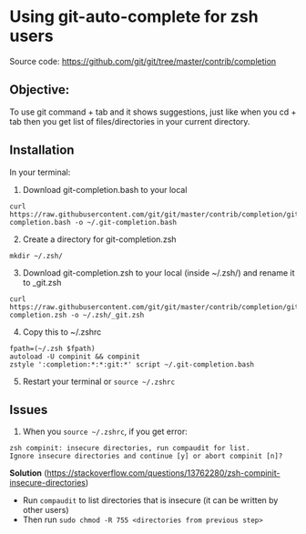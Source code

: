 # Using git-auto-complete for zsh users
Source code: https://github.com/git/git/tree/master/contrib/completion
## Objective:
To use git command + tab and it shows suggestions, just like when you cd + tab then you get list of files/directories in your current directory.

## Installation
In your terminal:
1) Download git-completion.bash to your local
```
curl https://raw.githubusercontent.com/git/git/master/contrib/completion/git-completion.bash -o ~/.git-completion.bash
```
2) Create a directory for git-completion.zsh
```
mkdir ~/.zsh/
```

3) Download git-completion.zsh to your local (inside ~/.zsh/) and rename it to _git.zsh
```
curl https://raw.githubusercontent.com/git/git/master/contrib/completion/git-completion.zsh -o ~/.zsh/_git.zsh
```
4) Copy this to ~/.zshrc
```
fpath=(~/.zsh $fpath)
autoload -U compinit && compinit
zstyle ':completion:*:*:git:*' script ~/.git-completion.bash
```
5) Restart your terminal or `source ~/.zshrc`

## Issues
1) When you `source ~/.zshrc`, if you get error:
```
zsh compinit: insecure directories, run compaudit for list.
Ignore insecure directories and continue [y] or abort compinit [n]?
```
**Solution** (https://stackoverflow.com/questions/13762280/zsh-compinit-insecure-directories)
- Run `compaudit` to list directories that is insecure (it can be written by other users)
- Then run `sudo chmod -R 755 <directories from previous step>`

